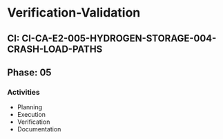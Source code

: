 # Verification-Validation

## CI: CI-CA-E2-005-HYDROGEN-STORAGE-004-CRASH-LOAD-PATHS
## Phase: 05

### Activities
- Planning
- Execution
- Verification
- Documentation
